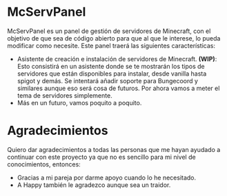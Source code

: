 # McServPanel

McServPanel es un panel de gestión de servidores de Minecraft, con el objetivo de que sea de código abierto para que al que le interese, lo pueda modificar como necesite.
Este panel traerá las siguientes características:
 + Asistente de creación e instalación de servidores de Minecraft. **(WIP)**: 
   Esto consistirá en un asistente donde se te mostrarán los tipos de servidores que están disponibles para instalar, desde vanilla hasta spigot y demás. Se intentará añadir soporte para Bungecoord y similares aunque eso será cosa de futuros. Por ahora vamos a meter el tema de servidores simplemente.
 + Más en un futuro, vamos poquito a poquito.

# Agradecimientos
Quiero dar agradecimientos a todas las personas que me hayan ayudado a continuar con este proyecto
ya que no es sencillo para mi nivel de conocimientos, entonces:
 * Gracias a mi pareja por darme apoyo cuando lo he necesitado.
 * A Happy también le agradezco aunque sea un traidor.